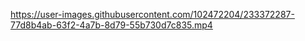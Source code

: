 


https://user-images.githubusercontent.com/102472204/233372287-77d8b4ab-63f2-4a7b-8d79-55b730d7c835.mp4

